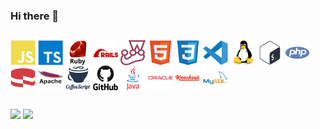 ### Hi there 👋

<!-- <div align="center">
  <a href="https://github.com/malaguitte">
  <img height="180em" src="https://github-readme-stats-malaguitte.vercel.app/api?username=malaguitte&show_icons=true&theme=dracula&include_all_commits=true&count_private=true"/>
  <img height="180em" src="https://github-readme-stats-malaguitte.vercel.app/api/top-langs/?username=malaguitte&layout=compact&langs_count=7&theme=dracula"/>
</div> -->
  
##
  
<div style="display: inline_block">
  
  <img align="center" alt="anderson_js" height="40" width="40" src="https://raw.githubusercontent.com/devicons/devicon/master/icons/javascript/javascript-plain.svg">
  <img align="center" alt="anderson_ts" height="40" width="40" src="https://raw.githubusercontent.com/devicons/devicon/master/icons/typescript/typescript-plain.svg">
  <img align="center" alt="anderson_ruby" height="40" width="40" src="https://raw.githubusercontent.com/devicons/devicon/master/icons/ruby/ruby-original-wordmark.svg">
  <img align="center" alt="anderson_rails" height="40" width="40" src="https://raw.githubusercontent.com/devicons/devicon/master/icons/rails/rails-plain-wordmark.svg">
  <img align="center" alt="anderson_jest" height="40" width="40" src="https://raw.githubusercontent.com/devicons/devicon/master/icons/jest/jest-plain.svg">
  <img align="center" alt="anderson_html" height="40" width="40" src="https://raw.githubusercontent.com/devicons/devicon/master/icons/html5/html5-original.svg">
  <img align="center" alt="anderson_css" height="40" width="40" src="https://raw.githubusercontent.com/devicons/devicon/master/icons/css3/css3-original.svg">
  <img align="center" alt="anderson_vscode" height="40" width="40" src="https://raw.githubusercontent.com/devicons/devicon/master/icons/vscode/vscode-original.svg">
  <img align="center" alt="anderson_linux" height="40" width="40" src="https://raw.githubusercontent.com/devicons/devicon/master/icons/linux/linux-original.svg">
  <img align="center" alt="anderson_bash" height="40" width="40" src="https://raw.githubusercontent.com/devicons/devicon/master/icons/bash/bash-original.svg">
  <img align="center" alt="anderson_php" height="40" width="40" src="https://raw.githubusercontent.com/devicons/devicon/master/icons/php/php-plain.svg">
  <img align="center" alt="anderson_cakePHP" height="40" width="40" src="https://raw.githubusercontent.com/devicons/devicon/master/icons/cakephp/cakephp-original.svg">
  <img align="center" alt="anderson_apache" height="40" width="40" src="https://raw.githubusercontent.com/devicons/devicon/master/icons/apache/apache-original-wordmark.svg">
  <img align="center" alt="anderson_coffeescript" height="40" width="40" src="https://raw.githubusercontent.com/devicons/devicon/master/icons/coffeescript/coffeescript-original-wordmark.svg">
  <img align="center" alt="anderson_github" height="40" width="40" src="https://raw.githubusercontent.com/devicons/devicon/master/icons/github/github-original-wordmark.svg">
  <img align="center" alt="anderson_java" height="40" width="40" src="https://raw.githubusercontent.com/devicons/devicon/master/icons/java/java-original-wordmark.svg">
  <img align="center" alt="anderson_oracle" height="40" width="40" src="https://raw.githubusercontent.com/devicons/devicon/master/icons/oracle/oracle-original.svg">
  <img align="center" alt="anderson_knockoutjs" height="40" width="40" src="https://raw.githubusercontent.com/devicons/devicon/master/icons/knockout/knockout-plain-wordmark.svg">
  <img align="center" alt="anderson_mySQL" height="40" width="40" src="https://raw.githubusercontent.com/devicons/devicon/master/icons/mysql/mysql-original-wordmark.svg">
</div>
  
  ##
 
<div> 
  <a href = "mailto:malaguitte@gmail.com"><img src="https://img.shields.io/badge/-Gmail-%23333?style=for-the-badge&logo=gmail&logoColor=white" target="_blank"></a>
  <a href="https://www.linkedin.com/in/upmalagutti" target="_blank"><img src="https://img.shields.io/badge/-LinkedIn-%230077B5?style=for-the-badge&logo=linkedin&logoColor=white" target="_blank"></a>

</div>
  
##
  
<!-- ![](nasa_unsplash.jpg) -->

<!--

**malagutti/malagutti** is a ✨ _special_ ✨ repository because its `README.md` (this file) appears on your GitHub profile.

Here are some ideas to get you started:

- 🔭 I’m currently working on ...
- 🌱 I’m currently learning ...
- 👯 I’m looking to collaborate on ...
- 🤔 I’m looking for help with ...
- 💬 Ask me about ...
- 📫 How to reach me: ...
- 😄 Pronouns: ...
- ⚡ Fun fact: ...
-->
